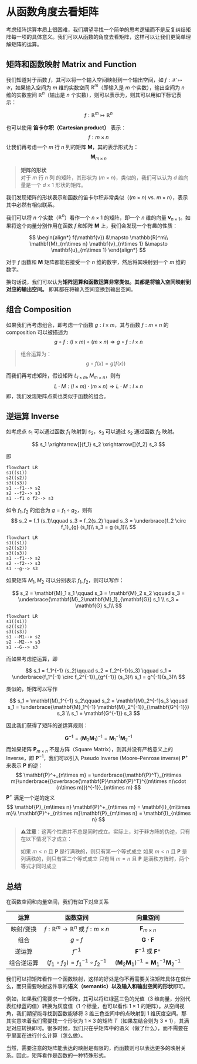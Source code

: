 # 从函数角度去看矩阵

考虑矩阵运算本质上很困难，我们期望寻找一个简单的思考逻辑而不是反复纠结矩阵每一项的具体意义。我们可以从函数的角度去看矩阵，这样可以让我们更简单理解矩阵的运算。

## 矩阵和函数映射 Matrix and Function

我们知道对于函数 $f$，其可以将一个输入空间映射到一个输出空间，如 $f: \mathcal{X} \mapsto \mathcal{Y}$，如果输入空间为 $m$ 维的实数空间 $\mathbb{R}^m$（即输入是 $m$ 个实数），输出空间为 $n$ 维的实数空间 $\mathbb{R}^n$（输出是 $n$ 个实数），则可以表示为，则其可以用如下标记表示：

$$
f : \mathbb{R}^m \mapsto \mathbb{R}^{n}
$$

也可以使用 **笛卡尔积（Cartesian product）** 表示：
$$
f: m \times n
$$
让我们再考虑一个 $m$ 行 $n$ 列的矩阵 $\mathbf{M}$，其的表示形式为：
$$
\mathbf{M}_{m\times n}
$$

> **矩阵的形状**  
> 对于 $m$ 行 $n$ 列 的矩阵，其形状为 $(m\times n)$，类似的，我们可以认为 $d$ 维向量是一个 $d \times 1$ 形状的矩阵。

我们发现矩阵的形状表示和函数的笛卡尔积非常类似（$(m\times n)$ vs. $m\times n$），表示其中必然有相似联系。

我们可以将 $n$ 个实数（$\mathbb{R}^n$）看作一个 $n \times 1$ 的矩阵，即一个 $n$ 维的向量 $\mathbf{v}_{n\times 1}$。如果将这个向量分别作用在函数 $f$ 和矩阵 $\mathbf{M}$ 上，我们会发现一个有趣的性质：

$$
\begin{align*}
f(\mathbf{v}) &\mapsto \mathbb{R}^m\\
\mathbf{M}_{m\times n} \mathbf{v}_{n\times 1} &\mapsto \mathbf{u}_{m\times 1}
\end{align*}
$$

对于 $f$ 函数和 $\mathbf{M}$ 矩阵都能右接受一个 $n$ 维的数字，然后将其映射到一个 $m$ 维的数字。

换句话说，我们可以认为**矩阵运算和函数运算非常类似。其都是将输入空间映射到对应的输出空间。** 即其都在将输入空间变换到输出空间。

## 组合 Composition

如果我们再考虑组合，即考虑一个函数 $g : l \times m$，其与函数 $f : m \times n$ 的 composition 可以被描述为
$$
g \circ f : (l \times m)\circ (m \times n) \Longrightarrow g \circ f : l\times n
$$

> 组合运算为：
> $$
> g \circ f (x) = g(f(x))
> $$

而我们再考虑矩阵，假设矩阵 $L_{l \times m}, M_{m \times n}$，则有
$$
L \cdot M : (l \times m) \cdot (m\times n) \Longrightarrow L \cdot M : l\times n
$$
即，我们发现矩阵点乘也类似于函数的组合。

## 逆运算 Inverse

如考虑点 $s_1$ 可以通过函数 $f_1$ 映射到 $s_2$，$s_3$ 可以通过 $s_2$ 通过函数 $f_2$ 映射。

$$
s_1 \xrightarrow[]{f_1} s_2 \xrightarrow[]{f_2} s_3
$$

即

```mermaid
flowchart LR
s1((s1))
s2((s2))
s3((s3))
s1 --f1--> s2
s2 --f2--> s3
s1 --f1 o f2--> s3
```

如令 $f_1, f_2$ 的组合为 $g = f_1\circ g_2$，则有
$$
s_2 = f_1 (s_1)\qquad s_3 = f_2(s_2) \quad
s_3 = \underbrace{f_2 \circ f_1}_{g} (s_1)\\
s_3 = g (s_1)\\
$$

```mermaid
flowchart LR
s1((s1))
s2((s2))
s3((s3))
s1 --f1--> s2
s2 --f2--> s3
s1 --g--> s3
```

如果矩阵 $M_1, M_2$ 可以分别表示 $f_1, f_2$，则可以写作：

$$
s_2 = \mathbf{M}_1 s_1
\qquad
s_3 = \mathbf{M}_2 s_2
\qquad
s_3 = \underbrace{\mathbf{M}_2\mathbf{M}_1}_{\mathbf{G}} s_1
\\
s_3 = \mathbf{G} s_1\\
$$

```mermaid
flowchart LR
s1((s1))
s2((s2))
s3((s3))
s1 --M1--> s2
s2 --M2--> s3
s1 --G--> s3
```

而如果考虑逆运算，即

$$
s_1 = f_1^{-1} (s_2)\qquad s_2 = f_2^{-1}(s_3)
\qquad
s_1 = \underbrace{f_1^{-1} \circ f_2^{-1}}_{g^{-1}} (s_3)\\
s_1 = g^{-1}(s_3)\\
$$

类似的，矩阵可以写作

$$
s_1 = \mathbf{M}_1^{-1} s_2\qquad s_2 = \mathbf{M}_2^{-1}s_3
\qquad
s_1 = \underbrace{\mathbf{M}_1^{-1} \mathbf{M}_2^{-1}}_{\mathbf{G^{-1}}} s_3
\\
s_1 = \mathbf{G^{-1}} s_3
$$

因此我们获得了矩阵的逆运算规则：

$$
\mathbf{G^{-1}} = (\mathbf{M}_2\mathbf{M}_1)^{-1} = \mathbf{M}_1^{-1} \mathbf{M}_2^{-1}
$$
而如果矩阵 $\mathbf{P}_{m\times n}$ 不是方阵（Square Matrix），则其并没有严格意义上的 Inverse，即 $\mathbf{P}^{-1}$，我们可以引入 Pseudo Inverse (Moore–Penrose inverse)  $\mathbf{P}^+$ 来表示 $\mathbf{P}$ 的逆：
$$
\mathbf{P}^+_{n\times m} = \underbrace{\mathbf{P}^T}_{n\times m}\underbrace{(\overbrace{\mathbf{P}\mathbf{P}^T}^{(m\times n)\cdot (n\times m)})^{-1}}_{m\times m}
$$
 $\mathbf{P}^+$ 满足一个逆的定义
$$
\mathbf{P}_{m\times n} \mathbf{P}^+_{n\times m} = \mathbf{I}_{m\times m}\\
\mathbf{P}^+_{n\times m}\mathbf{P}_{m\times n}  = \mathbf{I}_{n\times n}
$$

> **⚠️注意**：这两个性质并不总是同时成立。实际上，对于非方阵的伪逆，只有在以下情况下才成立：
>
> 如果 $m < n$ 且 $\mathbf{P}$ 是行满秩的，则只有第一个等式成立
> 如果 $m < n$ 且 $\mathbf{P}$ 是列满秩的，则只有第二个等式成立
> 只有当 $m = n$ 且 $\mathbf{P}$ 是满秩方阵时，两个等式才同时成立

## 总结

在函数空间和向量空间，我们有如下对应关系

| 运算 | 函数空间                                    |  向量空间 |
| :---: | :-----------------------------------------: | :----------------: |
| 映射/变换 | $f: \mathbb{R}^m \to\mathbb{R}^n$ 或 $f: m\times n$         | $\mathbf{F}_{m\times n}$                                     |
| 组合 | $g \circ f$                                 | $\mathbf{G}\cdot \mathbf{F}$                                 |
| 逆运算 | $f^{-1}$                                    | $\mathbf{F}^{-1}$ 或 $\mathbf{F}^+$                   |
| 组合逆运算 | $(f_1 \circ f_2) = f_1^{-1} \circ f_2^{-1}$ | $(\mathbf{M}_2\mathbf{M}_1)^{-1} = \mathbf{M}_1^{-1} \mathbf{M}_2^{-1}$ |

我们可以把矩阵看作一个函数映射，这样的好处是你不再需要关注矩阵具体在做什么，而只需要映射这件事的**语义（semantic）**以及**输入和输出空间的形状**即可。

例如，如果我们需要求一个矩阵，其可以将红绿蓝三色的光值（3 维向量，分别代表红绿蓝的值）转换为灰度值（1 个标量，也可以看作 $1\times 1$ 的矩阵）。从空间视角，我们期望能寻找到函数能够将 3 维三色空间中的点映射到 1 维灰度空间。那其实意味着我们需要找一个形状为 $1\times 3$ 的矩阵 $T$（如果左结合则为 $3\times 1$），其满足对应转换即可。很多时候，我们只在乎矩阵中的语义（做了什么），而不需要在乎里面在进行什么计算（怎么做）。

当然，需要注意的矩阵能表达的映射是有限的，而函数则可以表达更多的映射关系。因此，矩阵看作是函数的一种特殊形式。